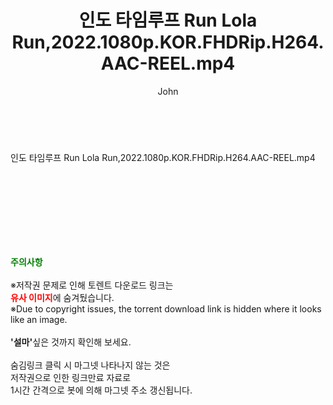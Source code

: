 ﻿---
layout: post
title:  "인도 타임루프 Run Lola Run,2022.1080p.KOR.FHDRip.H264.AAC-REEL.mp4"
author: John
categories: [ 영화 ]
tags: [  ]
image:  
description: "인도 타임루프 Run Lola Run,2022.1080p.KOR.FHDRip.H264.AAC-REEL.mp4 torrent 정보 공유"
toc: true
toc_sticky: true
---

<br>
<div class="view-img">
<a class="view_image" href="https://torrentmobile59.com/bbs/view_image.php?fn=%2Fdata%2Ffile%2Fmovie%2F3659260999_wQ2nx7Gl_4d2242fb035c28384b9e63e310bb2821bf8865de.jpg" target="_blank"><img alt="" class="img-tag" content="https://torrentmobile59.com/data/file/movie/3659260999_wQ2nx7Gl_4d2242fb035c28384b9e63e310bb2821bf8865de.jpg" itemprop="image" src="https://torrentmobile59.com/data/file/movie/3659260999_wQ2nx7Gl_4d2242fb035c28384b9e63e310bb2821bf8865de.jpg"/></a><a class="view_image" href="https://torrentmobile59.com/bbs/view_image.php?fn=%2Fdata%2Ffile%2Fmovie%2F3659260999_XKaPjSzH_f5eab65deeabe10946152635bc672820d8e0e7af.jpg" target="_blank"><img alt="" class="img-tag" content="https://torrentmobile59.com/data/file/movie/3659260999_XKaPjSzH_f5eab65deeabe10946152635bc672820d8e0e7af.jpg" itemprop="image" src="https://torrentmobile59.com/data/file/movie/3659260999_XKaPjSzH_f5eab65deeabe10946152635bc672820d8e0e7af.jpg"/></a></div><div class="view-content" itemprop="description">
<p>인도 타임루프 Run Lola Run,2022.1080p.KOR.FHDRip.H264.AAC-REEL.mp4<br/></p> </div>
    
<br><br><br><br><br><br><br>
<p data-ke-size="size16"><b><span style="color: green;">주의사항</span></b><br /><br />※저작권 문제로 인해 토렌트 다운로드 링크는<br /><b><span style="color: red;">유사 이미지</span></b>에 숨겨뒀습니다.<br />※Due to copyright issues, the torrent download link is hidden where it looks like an image.<br /><br /><b>'설마'</b>싶은 것까지 확인해 보세요.<br /><br />숨김링크 클릭 시 마그넷 나타나지 않는 것은<br />저작권으로 인한 링크만료 자료로<br />1시간 간격으로 봇에 의해 마그넷 주소 갱신됩니다.</p>
